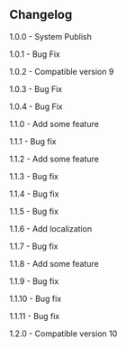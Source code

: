 Changelog
-------------
1.0.0 - System Publish

1.0.1 - Bug Fix

1.0.2 - Compatible version 9

1.0.3 - Bug Fix

1.0.4 - Bug Fix

1.1.0 - Add some feature

1.1.1 - Bug fix

1.1.2 - Add some feature

1.1.3 - Bug fix

1.1.4 - Bug fix

1.1.5 - Bug fix

1.1.6 - Add localization

1.1.7 - Bug fix

1.1.8 - Add some feature

1.1.9 - Bug fix

1.1.10 - Bug fix

1.1.11 - Bug fix

1.2.0 - Compatible version 10